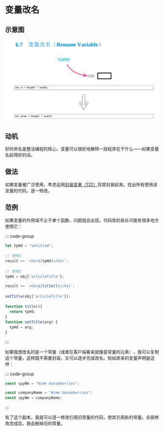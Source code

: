 # 变量改名


## 示意图

![LOGO](/public/image/refactoring/RenameVariable.png)

## 动机

好的命名是整洁编程的核心。变量可以很好地解释一段程序在干什么——如果变量名起得好的话。



## 做法

如果变量被广泛使用，考虑运用[封装变量（132）](../目录.md#封装变量-132)将其封装起来。找出所有使用该变量的代码，逐一修改。




## 范例

如果变量的作用域不止于单个函数，问题就会出现。代码库的各处可能有很多地方使用它：


::: code-group

```js [源]
let tpHd = "untitled";

// 使用1
result += `<h1>${tpHd}</h1>`;

// 使用2
tpHd = obj['articleTitle'];
```

```js [封装变量（132）]
result += `<h1>${title()}</h1>`;

setTitle(obj['articleTitle']); 

function title(){
  return tpHd;
}
function setTitle(arg) {
  tpHd = arg;
}

```
:::

如果我想改名的是一个常量（或者在客户端看来就像是常量的元素）​，我可以复制这个常量，这样既不需要封装，又可以逐步完成改名。假如原来的变量声明是这样：

::: code-group

```js [源变量]
const cpyNm = "Acme Gooseberries";
```

```js [副本]
const companyName = "Acme Gooseberries"; 
const cpyNm = companyName;
```

:::

有了这个副本，我就可以逐一修改引用旧常量的代码，使其引用新的常量。全部修改完成后，我会删掉旧的常量。